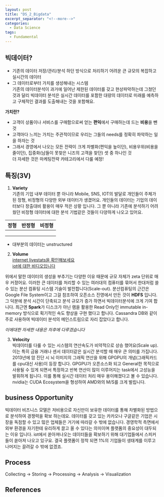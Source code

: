 ```yaml
---
layout: post
title: "DS_2_Bigdata"
excerpt_separator: "<!--more-->"
categories:
  - Data Science
tags:
  - Fundamental
---
```


## 빅데이터?
- 기존의 데이터 저장/관리/분석 하던 방식으로 처리하기 어려운 큰 규모의 복잡하고 실시간의 데이터
- 그 데이터로부터 가치를 생성해내는 시스템  
기존의 데이터분석이 과거에 일어난 제한된 데이터를 갖고 현상파악하는데 그쳤던 것과 달리 
빅데이터 분석은 실시간 데이터를 포함한 대량의 데이터로 미래를 예측하고 구체적인 결과를 도출해내는 것을 포함해요.


**가치란?**  
- 고객이 상품이나 서비스를 구매함으로써 얻는 **편익**에서 구매하는데 드는 **비용**을 뺀 것
- 고객마다 느끼는 가치는 주관적이므로 우리는 그들의 needs를 정확히 파악하는 일을 하자는 것
- 그래서 경영에서 나오는 모든 전략이 크게 차별화(편익을 높이던), 비용우위(비용을 줄이던), 집중화(남들이 못찾은 니즈의 고객을 찾던) 셋 중 하나인 것  
더 자세한 것은 마케팅전략 카테고리에서 다룰 예정!

## 특징(3V)
1. **Variety**  
기존의 기업 내부 데이터 뿐 아니라 Mobile, SNS, IOT의 발달로 개인들이 주체가된 정형, 비정형의 다양한 
외부 데이터가 생겼어요. 개인들의 데이터는 기업의 데이터보다 창출대비 활용이 매우 적은 상황 입니다. 그 뿐 아니라 
기존에 분석하기 어려웠던 비정형 데이터에 대한 분석 기법같은 것들이 다양하게 나오고 있어요.

|정형|반정형|비정형|
|----|-----|------|
||||
||||
||||
* 대부분의 데이터는 unstructured

2. **Volume**  
[internet livestats을 확인해보세요](http://www.internetlivestats.com/)  
[iot에 대한 비디오입니다](https://www.youtube.com/watch?v=Q3ur8wzzhBU)  

위에서 말한 데이터의 생성을 부추기는 다양한 이유 때문에 규모 자체가 zeta 단위로 매우 커졌어요.
이러한 큰 데이터를 처리할 수 있는 여러대의 컴퓨터를 묶어서 한대처럼 쓸 수 있는 분산 컴퓨팅 시스템 기술이 발전합니다(Scale-out).
분산컴퓨팅의 근간은 Google File System이고 그걸 참조하여 오픈소스 진영에서 만든 것이 **HDFS** 입니다. 
그 덕분에 분석 시간이 단축되고 분석 규모가 증가 하면서 빅데이터분석에 크게 기여 합니다. 최근엔 **Spark**가 디스크가 아닌 
램을 활용한 Read Only인 immutable in-memory 방식으로 획기적인 속도 향상을 구현 했다고 합니다. Cassandra DB와 같이 주로 사용하여 빅데이터 분석의 메인스트림으로 자리 잡았다고 합니다.

*이에대한 자세한 내용은 차후에 다루겠습니다*   


3. **Velocity**  
빅데이터를 다룰 수 있는 시스템의 연산속도가 비약적으로 상승 했어요(Scale up). 이는 특히 금융 거래나 센서 데이터같은 실시간 분석할 때 
매우 큰 의미를 가집니다. 2013년에 암 진단 시 뇌 이미지의 그래픽 연산을 위해 GPGPU의 개념(그래픽카드를 cpu대신 사용)이 등장 합니다.
GPGPU가 오픈소스화 되고 General한 목적으로 사용될 수 있게 되면서 특정하고 반복 연산이 많이 이루어지는 task에서 고성능을 발휘하게 됩니다.
이를 통해 실시간 데이터 처리 매우 용이해졌다고 볼 수 있습니다. nvidia는 CUDA Ecosystem을 형성하여 AMD와의 M/S를 크게 벌립니다.


## business Opportunity

빅데이터 비즈니스 모델은 저비용으로 자신만이 보유한 데이터를 통해 차별화된 방법으로 분석하여 경쟁력을 확보 하는데요.
데이터를 갖고 있는 카카오나 구글같은 기업은 시장을 독점할 수 있고 많은 업체들은 거기에 따라갈 수 밖에 없습니다.
경영학적 측면에서 외부 환경을 자기한테 유리하게 끌고 올 수 있다는 의미이며 플랫폼의 중요성이 대두되는 이유 입니다.
iot에서 쏟아져나오는 데이터들을 확보하기 위해 대기업들에서 스피커들이 쏟아져 나오고 있구요. 결국 플랫폼이 정착 되면 
1%의 기업들이 생태계를 이루고 나머지는 끌려갈 수 밖에 없겠죠. 


## Process

Collecting -> Storing -> Processing -> Analysis -> Visualization





## References
